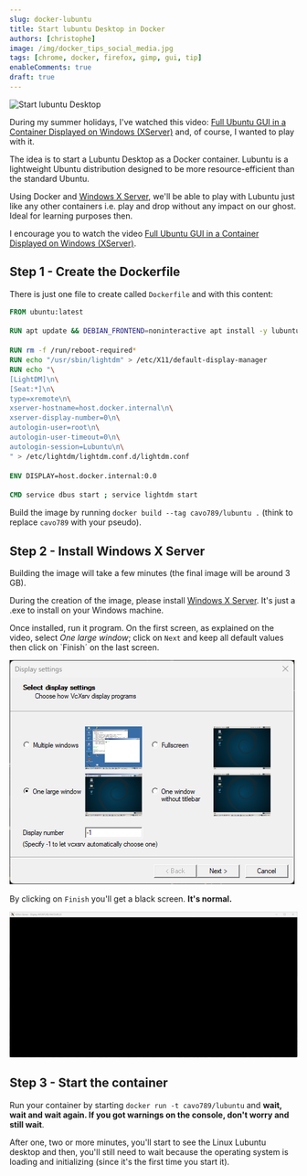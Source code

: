 ```yaml
---
slug: docker-lubuntu
title: Start lubuntu Desktop in Docker
authors: [christophe]
image: /img/docker_tips_social_media.jpg
tags: [chrome, docker, firefox, gimp, gui, tip]
enableComments: true
draft: true
---
```

<!-- cspell:ignore lubuntu -->
![Start lubuntu Desktop](/img/docker_tips_header.jpg)

During my summer holidays, I've watched this video: [Full Ubuntu GUI in a Container Displayed on Windows (XServer)](https://www.youtube.com/watch?v=WutV6n21dys) and, of course, I wanted to play with it.

The idea is to start a Lubuntu Desktop as a Docker container. Lubuntu is a lightweight Ubuntu distribution designed to be more resource-efficient than the standard Ubuntu. 

Using Docker and [Windows X Server](https://sourceforge.net/projects/vcxsrv/), we'll be able to play with Lubuntu just like any other containers i.e. play and drop without any impact on our ghost. Ideal for learning purposes then.

<!-- truncate -->

I encourage you to watch the video [Full Ubuntu GUI in a Container Displayed on Windows (XServer)](https://www.youtube.com/watch?v=WutV6n21dys).

## Step 1 - Create the Dockerfile

There is just one file to create called `Dockerfile` and with this content:

```Dockerfile
FROM ubuntu:latest

RUN apt update && DEBIAN_FRONTEND=noninteractive apt install -y lubuntu-desktop lightdm

RUN rm -f /run/reboot-required*
RUN echo "/usr/sbin/lightdm" > /etc/X11/default-display-manager
RUN echo "\
[LightDM]\n\
[Seat:*]\n\
type=xremote\n\
xserver-hostname=host.docker.internal\n\
xserver-display-number=0\n\
autologin-user=root\n\
autologin-user-timeout=0\n\
autologin-session=Lubuntu\n\
" > /etc/lightdm/lightdm.conf.d/lightdm.conf

ENV DISPLAY=host.docker.internal:0.0

CMD service dbus start ; service lightdm start
```

Build the image by running `docker build --tag cavo789/lubuntu .` (think to replace `cavo789` with your pseudo).

## Step 2 - Install Windows X Server

Building the image will take a few minutes (the final image will be around 3 GB).

During the creation of the image, please install [Windows X Server](https://sourceforge.net/projects/vcxsrv/). It's just a .exe to install on your Windows machine.

Once installed, run it program. On the first screen, as explained on the video, select *One large window*; click on `Next` and keep all default values then click on `Finish´ on the last screen.

![Windows X Server](./images/xserver.png)

By clicking on `Finish` you'll get a black screen. **It's normal.**

![The X Server black window](./images/xserver-black-window.png)

## Step 3 - Start the container

Run your container by starting `docker run -t cavo789/lubuntu` and **wait, wait and wait again. If you got warnings on the console, don't worry and still wait**.

After one, two or more minutes, you'll start to see the Linux Lubuntu desktop and then, you'll still need to wait because the operating system is loading and initializing (since it's the first time you start it).

